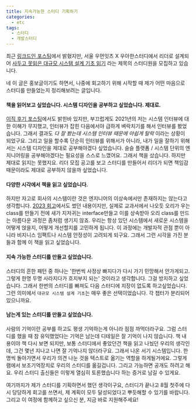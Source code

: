```yaml
---
title: 지속가능한 스터디 기획하기
categories:
  - etc
tags:
  - 스터디
  - 개발스터디
---
```


최근 [링크드인 포스팅](https://www.linkedin.com/posts/gayuna_%EC%84%9C%EC%9A%B8-%EC%9A%B0%EB%A8%BC%EC%9E%87%EC%B8%A0its-%ED%99%9C%EB%8F%99-%ED%8E%98%EC%9D%B4%EC%A7%80-notion-activity-7194155378677276673-JBfF?utm_source=share&utm_medium=member_desktop)에서 밝혔지만, 서울 우먼잇츠 X 우아한스터디에서 리더로 설계되어 [사두고 못읽은 대규모 시스템 설계 기초 읽기](https://puffy-stick-fa1.notion.site/53006ec8f668460e81506857bfedcd52) 라는 제목의 스터디원을 모집하고 있습니다.

네 이 글은 홍보글이기도 하면서, 나중에 회고하기 위해 시작할 때 제가 어떤 마음으로 스터디를 만들었는지 정리해보려는 글입니다.

#### 책을 읽어보고 싶었습니다. 시스템 디자인을 공부하고 싶었습니다. 제대로.

[이직 후기 포스팅](https://gayuna.github.io/etc/2021/11/02/accidental-trans-4/)에서도 밝힌바 있지만, 부끄럽게도 2021년의 저는 시스템 인터뷰에 대한 이해가 무지했고, 인터뷰가 잡힌 다음에서야 급하게 벼락치기를 해서 인터뷰를 봤었습니다. 그래서 결과도 _다 잘 봤는데 시스템 인터뷰 때문에 아쉽게 탈락_ 이라는 상황이 되었구요. 그리고 일을 할수록 단순히 인터뷰를 위해서가 아니라, 내가 일을 잘하기 위해서는 시스템 디자인을 제대로 공부해야겠다 싶었습니다. 슬슬 플랫폼 / 시스템 단위의 엔지니어링을 공부해야겠다는 필요성을 스스로 느꼈어요. 그래서 책을 샀습니다. 하지만 제대로 읽지는 못했지요. 리더 모집 공고를 보고 스터디를 만들어서 리더가 되면 책임감 때문이라도 제대로 공부하지 않을까 싶었습니다.

#### 다양한 시각에서 책을 읽고 싶었습니다.

하지만 자고로 회사의 시스템이란 것은 엔지니어의 이상속에서만 존재하지는 않는다고 생각합니다. [2023 회고](https://gayuna.github.io/retrospect/my-2023)에서도 썼던 내용이지만, 실제로 교과서에서 나오듯 오리가 우는 class를 만들기 전에 새가 지저귀는 interface만들고 이를 상속받아 오리 class를 만드는 아름다운 과정은 좀처럼 생기지 않죠. 우리는 항상 있던 시스템에서 새로운 시스템을 어떻게 얹을지, 어떻게 개선할지를 고민하게 됩니다. 이 과정에는 개발자적 관점 뿐이 아니라 비지니스 임팩트나 시스템 안정성이 고려되게 되구요. 그래서 그런 시각을 가진 분들과 함께 이 책을 읽고 싶었습니다.

#### 지속 가능한 스터디를 만들고 싶었습니다.

스터디의 흔한 패턴 중 하나는 '한번씩 사정상 빠지다가 다시 가기 민망해서 안가게되고. 그렇게 한명 두명 사라지다가 흐지부지 되는' 것이라고 생각합니다. 그걸 방지하고 싶었습니다. 그래서 한번의 스터디를 빠져도 다음 스터디에 지장이 없도록 하고싶었습니다. 그런 의미에서 `대규모 시스템 설계 기초`는 매우 좋은 선택이었습니다. 각 챕터가 분리되어 있으니까요.

#### 남는게 있는 스터디를 만들고 싶었습니다.

사람의 기억이란 공부를 하고도 평생 기억하는게 아니라 점점 까먹더라구요. 그럼 스터디를 했을 때 참 유익했었다는 기억은 남는데 디테일은 잘 기억이 나지 않습니다. 책 내용이야 책 다시 보면 되지만, 보통 스터디에서 좋았던건 책을 읽고 나눴던 우리의 생각인데, 그건 몇년 지나고 나면 잘 기억나지 않더라구요. 그래서 나온 서기 시스템입니다. 한명씩 돌아가면서 우리가 의견 나눈 것을 텍스트로 옮기는 역할을 하게될거에요. 그렇게 램에서 보조기억장치로 우리의 스터디를 옮길겁니다. 그리고 가능하면 공개도 하려고 해요. 우리 스터디 출신들은 이렇게 열심히 토론했습니다 하는 증거로 남길 수 있게요.

여기까지가 제가 스터디를 기획하면서 했던 생각이구요, 스터디가 끝나고 8월 첫주에 다시 당당하게 회고를 쓰면서, 제 계획이 모두 달성되었다고 뿌듯해할 수 있기를 바랍니다. 그리고 이 여정에 함께하고 싶으신 분, 지금 바로 지원해주세요!
